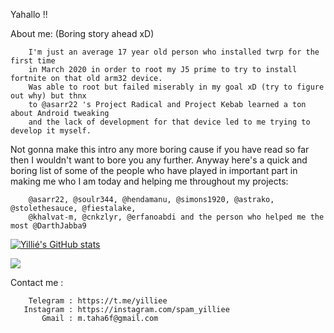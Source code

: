 Yahallo !!

About me:
        (Boring story ahead xD)

        I'm just an average 17 year old person who installed twrp for the first time 
        in March 2020 in order to root my J5 prime to try to install fortnite on that old arm32 device.
        Was able to root but failed miserably in my goal xD (try to figure out why) but thnx 
        to @asarr22 's Project Radical and Project Kebab learned a ton about Android tweaking 
        and the lack of development for that device led to me trying to develop it myself. 

Not gonna make this intro any more boring cause if you have read so far then I wouldn't want to bore you any further.
Anyway here's a quick and boring list of some of the people who have played in important part in making me who I am today
and helping me throughout my projects:
 


        @asarr22, @soulr344, @hendamanu, @simons1920, @astrako, @stolethesauce, @fiestalake,
        @khalvat-m, @cnkzlyr, @erfanoabdi and the person who helped me the most @DarthJabba9
 
    
     
[![Yillié's GitHub stats](https://github-readme-stats.vercel.app/api?username=yilliee)](https://github.com/anuraghazra/github-readme-stats)

![](https://komarev.com/ghpvc/?username=yilliee)


Contact me :

        Telegram : https://t.me/yilliee   
       Instagram : https://instagram.com/spam_yilliee
           Gmail : m.taha6f@gmail.com

